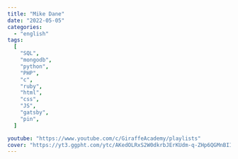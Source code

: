 ```yaml
---
title: "Mike Dane"
date: "2022-05-05"
categories:
  - "english"
tags:
  [
    "SQL",
    "mongodb",
    "python",
    "PHP",
    "c",
    "ruby",
    "html",
    "css",
    "JS",
    "gatsby",
    "pin",
  ]

youtube: "https://www.youtube.com/c/GiraffeAcademy/playlists"
cover: "https://yt3.ggpht.com/ytc/AKedOLRxS2W0dkrbJErKUdm-q-ZHp6QGMnBIIkiNKF38nw=s88-c-k-c0x00ffffff-no-rj"
---
```

